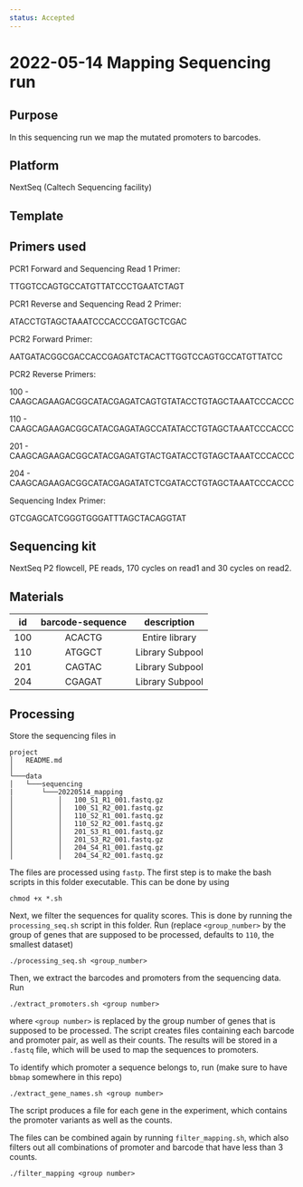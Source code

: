 ```yaml
---
status: Accepted
---
```


# 2022-05-14 Mapping Sequencing run

## Purpose

In this sequencing run we map the mutated promoters to barcodes.

## Platform

NextSeq (Caltech Sequencing facility)

## Template

## Primers used

PCR1 Forward and Sequencing Read 1 Primer:

TTGGTCCAGTGCCATGTTATCCCTGAATCTAGT

PCR1 Reverse and Sequencing Read 2 Primer:

ATACCTGTAGCTAAATCCCACCCGATGCTCGAC

PCR2 Forward Primer:

AATGATACGGCGACCACCGAGATCTACACTTGGTCCAGTGCCATGTTATCC

PCR2 Reverse Primers:

100 - CAAGCAGAAGACGGCATACGAGATCAGTGTATACCTGTAGCTAAATCCCACCC

110 - CAAGCAGAAGACGGCATACGAGATAGCCATATACCTGTAGCTAAATCCCACCC

201 - CAAGCAGAAGACGGCATACGAGATGTACTGATACCTGTAGCTAAATCCCACCC

204 - CAAGCAGAAGACGGCATACGAGATATCTCGATACCTGTAGCTAAATCCCACCC

Sequencing Index Primer:

GTCGAGCATCGGGTGGGATTTAGCTACAGGTAT

## Sequencing kit

NextSeq P2 flowcell, PE reads, 170 cycles on read1 and 30 cycles on read2.

## Materials

| **id** | **barcode-sequence** | **description** |
| :--: | :--: | :--: |
| 100 | ACACTG | Entire library |
| 110 | ATGGCT | Library Subpool |
| 201 | CAGTAC | Library Subpool |
| 204 | CGAGAT | Library Subpool |

## Processing
Store the sequencing files in

```
project
│   README.md  
│
└───data
│   └───sequencing
|       └───20220514_mapping
│           │   100_S1_R1_001.fastq.gz
│           │   100_S1_R2_001.fastq.gz
│           │   110_S2_R1_001.fastq.gz
│           │   110_S2_R2_001.fastq.gz
│           │   201_S3_R1_001.fastq.gz
│           │   201_S3_R2_001.fastq.gz
│           │   204_S4_R1_001.fastq.gz
│           │   204_S4_R2_001.fastq.gz

```

The files are processed using `fastp`. The first step is to make the bash scripts in this folder executable. This can be done by using 

```
chmod +x *.sh
```

Next, we filter the sequences for quality scores. This is done by running the `processing_seq.sh` script in this folder. Run (replace `<group_number>` by the group of genes that are supposed to be processed, defaults to `110`, the smallest dataset)

```
./processing_seq.sh <group_number>
```

Then, we extract the barcodes and promoters from the sequencing data. Run

```
./extract_promoters.sh <group number>
```

where `<group number>` is replaced by the group number of genes that is supposed to be processed.
The script creates files containing each barcode and promoter pair, as well as their counts. The results will be stored in a `.fastq` file, which will be used to map the sequences to promoters.

To identify which promoter a sequence belongs to, run (make sure to have `bbmap` somewhere in this repo)

```
./extract_gene_names.sh <group number>
```

The script produces a file for each gene in the experiment, which contains the promoter variants as well as the counts.

The files can be combined again by running `filter_mapping.sh`, which also filters out all combinations of promoter and barcode that have less than 3 counts.

```
./filter_mapping <group number>
```